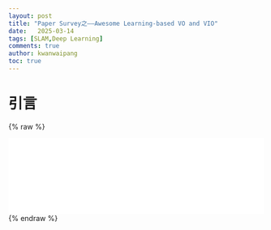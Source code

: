 ```yaml
---
layout: post
title: "Paper Survey之——Awesome Learning-based VO and VIO"
date:   2025-03-14
tags: [SLAM,Deep Learning]
comments: true
author: kwanwaipang
toc: true
---
```



<!-- * 目录
{:toc} -->


<!-- !!!!!!!!!!!!!!!!!!!!!!!!!!!!!!!!!!!!!!!!!!!!!!!!!!!!!!!!!!!!!!!!!!!!!!!!!!!!!!!!!!!!!!!!!!!!!!!!!!!!!!!!!!!!!!!!!!!!!!!!!!! -->
# 引言



<!-- 使用 iframe 嵌入html -->
{% raw %}
<div align="center" style="
  position: relative; 
  width: 100%; 
  height: auto;
  margin: 0 auto;
  border-radius: 15px;
  background: url('https://kwanwaipang.github.io/File/Representative_works/loading-icon.gif') center/contain no-repeat;
  ">
  <iframe src="../File/Blogs/Poster/Learning_based_VO.html" width="100%" height="auto" frameborder="0"></iframe>
</div>
{% endraw %}



